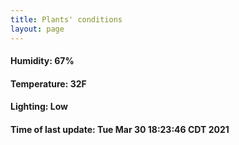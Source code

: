 ```yaml
---
title: Plants' conditions
layout: page
---
```



#### Humidity: 67%
#### Temperature: 32F
#### Lighting: Low
#### Time of last update: Tue Mar 30 18:23:46 CDT 2021
